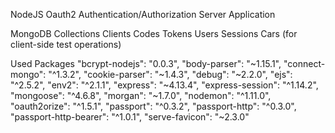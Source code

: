 NodeJS Oauth2 Authentication/Authorization Server Application


MongoDB Collections
    Clients
    Codes
    Tokens
    Users
    Sessions
    Cars (for client-side test operations)

Used Packages
    "bcrypt-nodejs": "0.0.3",
    "body-parser": "~1.15.1",
    "connect-mongo": "^1.3.2",
    "cookie-parser": "~1.4.3",
    "debug": "~2.2.0",
    "ejs": "^2.5.2",
    "env2": "^2.1.1",
    "express": "~4.13.4",
    "express-session": "^1.14.2",
    "mongoose": "^4.6.8",
    "morgan": "~1.7.0",
    "nodemon": "^1.11.0",
    "oauth2orize": "^1.5.1",
    "passport": "^0.3.2",
    "passport-http": "^0.3.0",
    "passport-http-bearer": "^1.0.1",
    "serve-favicon": "~2.3.0" 